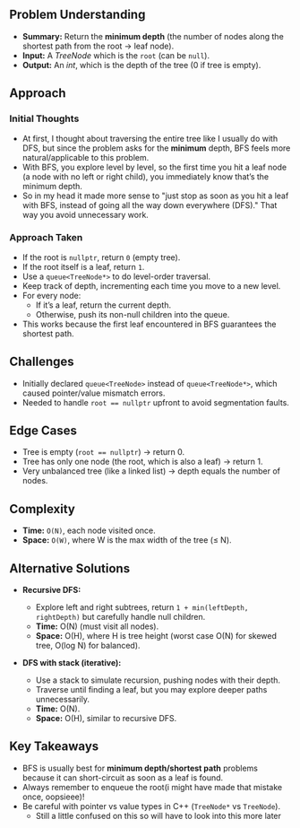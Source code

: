 <!-- Problem 111. Minimum Depth of Binary Tree notes -->

## Problem Understanding

- **Summary:** Return the **minimum depth** (the number of nodes along the shortest path from the root → leaf node).
- **Input:** A _TreeNode_ which is the `root` (can be `null`).
- **Output:** An _int_, which is the depth of the tree (0 if tree is empty).

## Approach

### Initial Thoughts

- At first, I thought about traversing the entire tree like I usually do with DFS, but since the problem asks for the **minimum** depth, BFS feels more natural/applicable to this problem.
- With BFS, you explore level by level, so the first time you hit a leaf node (a node with no left or right child), you immediately know that’s the minimum depth.
- So in my head it made more sense to "just stop as soon as you hit a leaf with BFS, instead of going all the way down everywhere (DFS)." That way you avoid unnecessary work.

### Approach Taken

- If the root is `nullptr`, return `0` (empty tree).
- If the root itself is a leaf, return `1`.
- Use a `queue<TreeNode*>` to do level-order traversal.
- Keep track of depth, incrementing each time you move to a new level.
- For every node:
  - If it’s a leaf, return the current depth.
  - Otherwise, push its non-null children into the queue.
- This works because the first leaf encountered in BFS guarantees the shortest path.

## Challenges

- Initially declared `queue<TreeNode>` instead of `queue<TreeNode*>`, which caused pointer/value mismatch errors.
- Needed to handle `root == nullptr` upfront to avoid segmentation faults.

## Edge Cases

- Tree is empty (`root == nullptr`) → return 0.
- Tree has only one node (the root, which is also a leaf) → return 1.
- Very unbalanced tree (like a linked list) → depth equals the number of nodes.

## Complexity

- **Time:** `O(N)`, each node visited once.
- **Space:** `O(W)`, where W is the max width of the tree (≤ N).

## Alternative Solutions

- **Recursive DFS:**

  - Explore left and right subtrees, return `1 + min(leftDepth, rightDepth)` but carefully handle null children.
  - **Time:** O(N) (must visit all nodes).
  - **Space:** O(H), where H is tree height (worst case O(N) for skewed tree, O(log N) for balanced).

- **DFS with stack (iterative):**
  - Use a stack to simulate recursion, pushing nodes with their depth.
  - Traverse until finding a leaf, but you may explore deeper paths unnecessarily.
  - **Time:** O(N).
  - **Space:** O(H), similar to recursive DFS.

## Key Takeaways

- BFS is usually best for **minimum depth/shortest path** problems because it can short-circuit as soon as a leaf is found.
- Always remember to enqueue the root(i might have made that mistake once, oopsieee)!
- Be careful with pointer vs value types in C++ (`TreeNode*` vs `TreeNode`).
  - Still a little confused on this so will have to look into this more later
